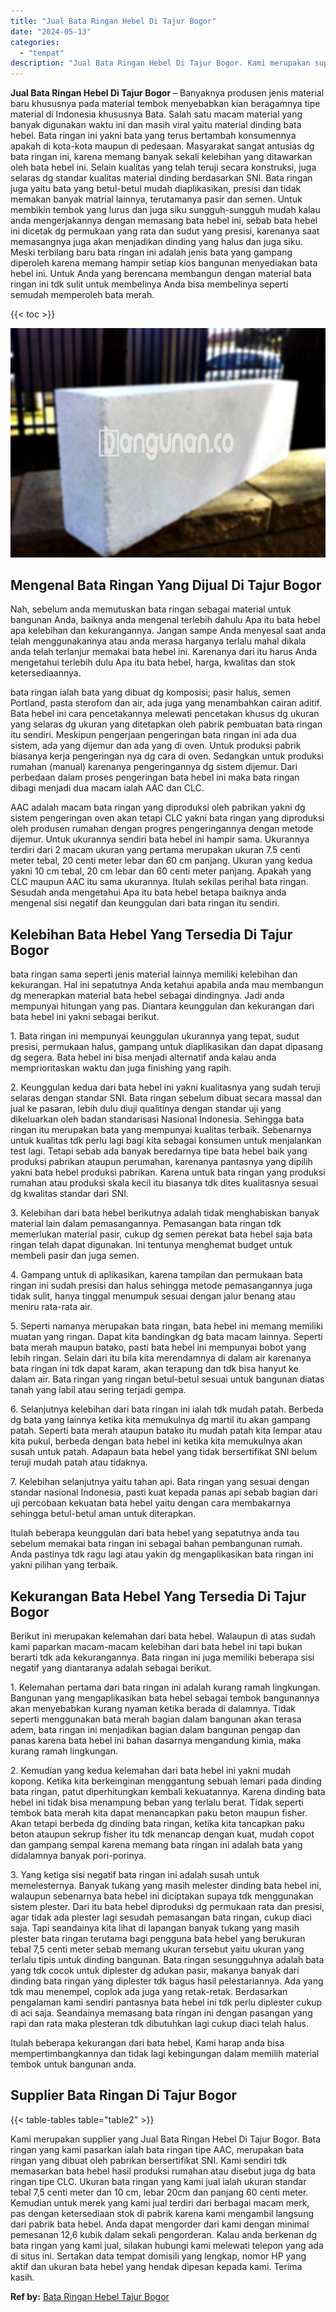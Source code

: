 ```yaml
---
title: "Jual Bata Ringan Hebel Di Tajur Bogor"
date: "2024-05-13"
categories: 
  - "tempat"
description: "Jual Bata Ringan Hebel Di Tajur Bogor. Kami merupakan supplier yang Jual Bata Ringan Hebel Di Tajur Bogor. Bata ringan yang kami pasarkan ialah bata ringan t..."
---
```


**Jual Bata Ringan Hebel Di Tajur Bogor** – Banyaknya produsen jenis material baru khususnya pada material tembok menyebabkan kian beragamnya tipe material di Indonesia khususnya Bata. Salah satu macam material yang banyak digunakan waktu ini dan masih viral yaitu material dinding bata hebel. Bata ringan ini yakni bata yang terus bertambah konsumennya apakah di kota-kota maupun di pedesaan. Masyarakat sangat antusias dg bata ringan ini, karena memang banyak sekali kelebihan yang ditawarkan oleh bata hebel ini. Selain kualitas yang telah teruji secara konstruksi, juga selaras dg standar kualitas material dinding berdasarkan SNI. Bata ringan juga yaitu bata yang betul-betul mudah diaplikasikan, presisi dan tidak memakan banyak matrial lainnya, terutamanya pasir dan semen. Untuk membikin tembok yang lurus dan juga siku sungguh-sungguh mudah kalau anda mengerjakannya dengan memasang bata hebel ini, sebab bata hebel ini dicetak dg permukaan yang rata dan sudut yang presisi, karenanya saat memasangnya juga akan menjadikan dinding yang halus dan juga siku. Meski terbilang baru bata ringan ini adalah jenis bata yang gampang diperoleh karena memang hampir setiap kios bangunan menyediakan bata hebel ini. Untuk Anda yang berencana membangun dengan material bata ringan ini tdk sulit untuk membelinya Anda bisa membelinya seperti semudah memperoleh bata merah.

{{< toc >}}

![Jual Bata Ringan Hebel Di Tajur Bogor](/images/jual-hebel-murah-09.png)

## Mengenal Bata Ringan Yang Dijual Di Tajur Bogor

Nah, sebelum anda memutuskan bata ringan sebagai material untuk bangunan Anda, baiknya anda mengenal terlebih dahulu Apa itu bata hebel apa kelebihan dan kekurangannya. Jangan sampe Anda menyesal saat anda telah menggunakannya atau anda merasa harganya terlalu mahal dikala anda telah terlanjur memakai bata hebel ini. Karenanya dari itu harus Anda mengetahui terlebih dulu Apa itu bata hebel, harga, kwalitas dan stok ketersediaannya.

bata ringan ialah bata yang dibuat dg komposisi; pasir halus, semen Portland, pasta sterofom dan air, ada juga yang menambahkan cairan aditif. Bata hebel ini cara pencetakannya melewati pencetakan khusus dg ukuran yang selaras dg ukuran yang ditetapkan oleh pabrik pembuatan bata ringan itu sendiri. Meskipun pengerjaan pengeringan bata ringan ini ada dua sistem, ada yang dijemur dan ada yang di oven. Untuk produksi pabrik biasanya kerja pengeringan nya dg cara di oven. Sedangkan untuk produksi rumahan (manual) karenanya pengeringannya dg sistem dijemur. Dari perbedaan dalam proses pengeringan bata hebel ini maka bata ringan dibagi menjadi dua macam ialah AAC dan CLC.

AAC adalah macam bata ringan yang diproduksi oleh pabrikan yakni dg sistem pengeringan oven akan tetapi CLC yakni bata ringan yang diproduksi oleh produsen rumahan dengan progres pengeringannya dengan metode dijemur. Untuk ukurannya sendiri bata hebel ini hampir sama. Ukurannya terdiri dari 2 macam ukuran yang pertama merupakan ukuran 7.5 centi meter tebal, 20 centi meter lebar dan 60 cm panjang. Ukuran yang kedua yakni 10 cm tebal, 20 cm lebar dan 60 centi meter panjang. Apakah yang CLC maupun AAC itu sama ukurannya. Itulah sekilas perihal bata ringan. Sesudah anda mengetahui Apa itu bata hebel betapa baiknya anda mengenal sisi negatif dan keunggulan dari bata ringan itu sendiri.

## Kelebihan Bata Hebel Yang Tersedia Di Tajur Bogor

bata ringan sama seperti jenis material lainnya memiliki kelebihan dan kekurangan. Hal ini sepatutnya Anda ketahui apabila anda mau membangun dg menerapkan material bata hebel sebagai dindingnya. Jadi anda mempunyai hitungan yang pas. Diantara keunggulan dan kekurangan dari bata hebel ini yakni sebagai berikut.

1\. Bata ringan ini mempunyai keunggulan ukurannya yang tepat, sudut presisi, permukaan halus, gampang untuk diaplikasikan dan dapat dipasang dg segera. Bata hebel ini bisa menjadi alternatif anda kalau anda memprioritaskan waktu dan juga finishing yang rapih.

2\. Keunggulan kedua dari bata hebel ini yakni kualitasnya yang sudah teruji selaras dengan standar SNI. Bata ringan sebelum dibuat secara massal dan jual ke pasaran, lebih dulu diuji qualitinya dengan standar uji yang dikeluarkan oleh badan standarisasi Nasional Indonesia. Sehingga bata ringan itu merupakan bata yang mempunyai kualitas terbaik. Sebenarnya untuk kualitas tdk perlu lagi bagi kita sebagai konsumen untuk menjalankan test lagi. Tetapi sebab ada banyak beredarnya tipe bata hebel baik yang produksi pabrikan ataupun perumahan, karenanya pantasnya yang dipilih yakni bata hebel produksi pabrikan. Karena untuk bata ringan yang produksi rumahan atau produksi skala kecil itu biasanya tdk dites kualitasnya sesuai dg kwalitas standar dari SNI.

3\. Kelebihan dari bata hebel berikutnya adalah tidak menghabiskan banyak material lain dalam pemasangannya. Pemasangan bata ringan tdk memerlukan material pasir, cukup dg semen perekat bata hebel saja bata ringan telah dapat digunakan. Ini tentunya menghemat budget untuk membeli pasir dan juga semen.

4\. Gampang untuk di aplikasikan, karena tampilan dan permukaan bata ringan ini sudah presisi dan halus sehingga metode pemasangannya juga tidak sulit, hanya tinggal menumpuk sesuai dengan jalur benang atau meniru rata-rata air.

5\. Seperti namanya merupakan bata ringan, bata hebel ini memang memiliki muatan yang ringan. Dapat kita bandingkan dg bata macam lainnya. Seperti bata merah maupun batako, pasti bata hebel ini mempunyai bobot yang lebih ringan. Selain dari itu bila kita merendamnya di dalam air karenanya bata ringan ini tdk dapat karam, akan terapung dan tdk bisa hanyut ke dalam air. Bata ringan yang ringan betul-betul sesuai untuk bangunan diatas tanah yang labil atau sering terjadi gempa.

6\. Selanjutnya kelebihan dari bata ringan ini ialah tdk mudah patah. Berbeda dg bata yang lainnya ketika kita memukulnya dg martil itu akan gampang patah. Seperti bata merah ataupun batako itu mudah patah kita lempar atau kita pukul, berbeda dengan bata hebel ini ketika kita memukulnya akan susah untuk patah. Adapaun bata hebel yang tidak bersertifikat SNI belum teruji mudah patah atau tidaknya.

7\. Kelebihan selanjutnya yaitu tahan api. Bata ringan yang sesuai dengan standar nasional Indonesia, pasti kuat kepada panas api sebab bagian dari uji percobaan kekuatan bata hebel yaitu dengan cara membakarnya sehingga betul-betul aman untuk diterapkan.

Itulah beberapa keunggulan dari bata hebel yang sepatutnya anda tau sebelum memakai bata ringan ini sebagai bahan pembangunan rumah. Anda pastinya tdk ragu lagi atau yakin dg mengaplikasikan bata ringan ini yakni pilihan yang terbaik.

## Kekurangan Bata Hebel Yang Tersedia Di Tajur Bogor

Berikut ini merupakan kelemahan dari bata hebel. Walaupun di atas sudah kami paparkan macam-macam kelebihan dari bata hebel ini tapi bukan berarti tdk ada kekurangannya. Bata ringan ini juga memiliki beberapa sisi negatif yang diantaranya adalah sebagai berikut.

1\. Kelemahan pertama dari bata ringan ini adalah kurang ramah lingkungan. Bangunan yang mengaplikasikan bata hebel sebagai tembok bangunannya akan menyebabkan kurang nyaman ketika berada di dalamnya. Tidak seperti menggunakan bata merah bagian dalam bangunan akan terasa adem, bata ringan ini menjadikan bagian dalam bangunan pengap dan panas karena bata hebel ini bahan dasarnya mengandung kimia, maka kurang ramah lingkungan.

2\. Kemudian yang kedua kelemahan dari bata hebel ini yakni mudah kopong. Ketika kita berkeinginan menggantung sebuah lemari pada dinding bata ringan, patut diperhitungkan kembali kekuatannya. Karena dinding bata hebel ini tidak bisa menampung beban yang terlalu berat. Tidak seperti tembok bata merah kita dapat menancapkan paku beton maupun fisher. Akan tetapi berbeda dg dinding bata ringan, ketika kita tancapkan paku beton ataupun sekrup fisher itu tdk menancap dengan kuat, mudah copot dan gampang sempal karena memang bata ringan ini adalah bata yang didalamnya banyak pori-porinya.

3\. Yang ketiga sisi negatif bata ringan ini adalah susah untuk memelesternya. Banyak tukang yang masih melester dinding bata hebel ini, walaupun sebenarnya bata hebel ini diciptakan supaya tdk menggunakan sistem plester. Dari itu bata hebel diproduksi dg permukaan rata dan presisi, agar tidak ada plester lagi sesudah pemasangan bata ringan, cukup diaci saja. Tapi seandainya kita lihat di lapangan banyak tukang yang masih plester bata ringan terutama bagi pengguna bata hebel yang berukuran tebal 7,5 centi meter sebab memang ukuran tersebut yaitu ukuran yang terlalu tipis untuk dinding bangunan. Bata ringan sesungguhnya adalah bata yang tdk cocok untuk diplester dg adukan pasir, makanya banyak dari dinding bata ringan yang diplester tdk bagus hasil pelestariannya. Ada yang tdk mau menempel, coplok ada juga yang retak-retak. Berdasarkan pengalaman kami sendiri pantasnya bata hebel ini tdk perlu diplester cukup di aci saja. Seandainya memasang bata ringan ini dengan pasangan yang rapi dan rata maka plesteran tdk dibutuhkan lagi cukup diaci telah halus.

Itulah beberapa kekurangan dari bata hebel, Kami harap anda bisa mempertimbangkannya dan tidak lagi kebingungan dalam memilih material tembok untuk bangunan anda.

## Supplier Bata Ringan Di Tajur Bogor

{{< table-tables table="table2" >}}

Kami merupakan supplier yang Jual Bata Ringan Hebel Di Tajur Bogor. Bata ringan yang kami pasarkan ialah bata ringan tipe AAC, merupakan bata ringan yang dibuat oleh pabrikan bersertifikat SNI. Kami sendiri tdk memasarkan bata hebel hasil produksi rumahan atau disebut juga dg bata ringan tipe CLC. Ukuran bata ringan yang kami jual ialah ukuran standar tebal 7,5 centi meter dan 10 cm, lebar 20cm dan panjang 60 centi meter. Kemudian untuk merek yang kami jual terdiri dari berbagai macam merk, pas dengan ketersediaan stok di pabrik karena kami mengambil langsung dari pabrik bata hebel. Anda dapat mengorder dari kami dengan minimal pemesanan 12,6 kubik dalam sekali pengorderan. Kalau anda berkenan dg bata ringan yang kami jual, silakan hubungi kami melewati telepon yang ada di situs ini. Sertakan data tempat domisili yang lengkap, nomor HP yang aktif dan ukuran bata hebel yang hendak dipesan kepada kami. Terima kasih.

**Ref by:** [Bata Ringan Hebel Tajur Bogor](https://id.wikipedia.org/wiki/Bata)
